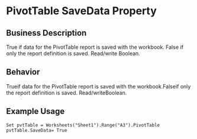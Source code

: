 # PivotTable SaveData Property

## Business Description
True if data for the PivotTable report is saved with the workbook. False if only the report definition is saved. Read/write Boolean.

## Behavior
Trueif data for the PivotTable report is saved with the workbook.Falseif only the report definition is saved. Read/writeBoolean.

## Example Usage
```vba
Set pvtTable = Worksheets("Sheet1").Range("A3").PivotTable 
pvtTable.SaveData= True
```
